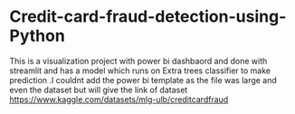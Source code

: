# Credit-card-fraud-detection-using-Python
This is a visualization project with power bi dashbaord and done with streamlit and has a model which runs on Extra trees classifier to make prediction .I couldnt add the power bi template as the file was large and even the dataset but will give the link of dataset https://www.kaggle.com/datasets/mlg-ulb/creditcardfraud 
